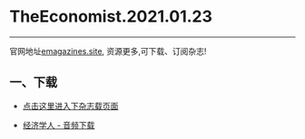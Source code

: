 # TheEconomist.2021.01.23
--------------
官网地址[emagazines.site](https://emagazines.site/?utm_source=github&utm_medium=github&utm_campaign=github), 资源更多,可下载、订阅杂志!
## 一、下载
* [点击这里进入下杂志载页面](https://emagazines.site/book/288?utm_source=github_dl&utm_medium=github_dl&utm_campaign=github_dl)
    
* [经济学人 - 音频下载](https://github.com/hehonghui/the-economist-ebooks/wiki/te_audios_2021)
    
